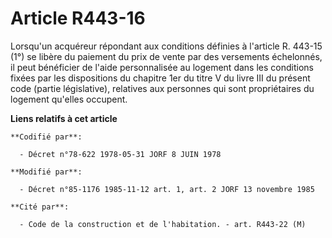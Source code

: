 # Article R443-16

Lorsqu'un acquéreur répondant aux conditions définies à l'article R. 443-15 (1°) se libère du paiement du prix de vente par
des versements échelonnés, il peut bénéficier de l'aide personnalisée au logement dans les conditions fixées par les
dispositions du chapitre 1er du titre V du livre III du présent code (partie législative), relatives aux personnes qui sont
propriétaires du logement qu'elles occupent.

**Liens relatifs à cet article**

	**Codifié par**:

	  - Décret n°78-622 1978-05-31 JORF 8 JUIN 1978

	**Modifié par**:

	  - Décret n°85-1176 1985-11-12 art. 1, art. 2 JORF 13 novembre 1985

	**Cité par**:

	  - Code de la construction et de l'habitation. - art. R443-22 (M)
